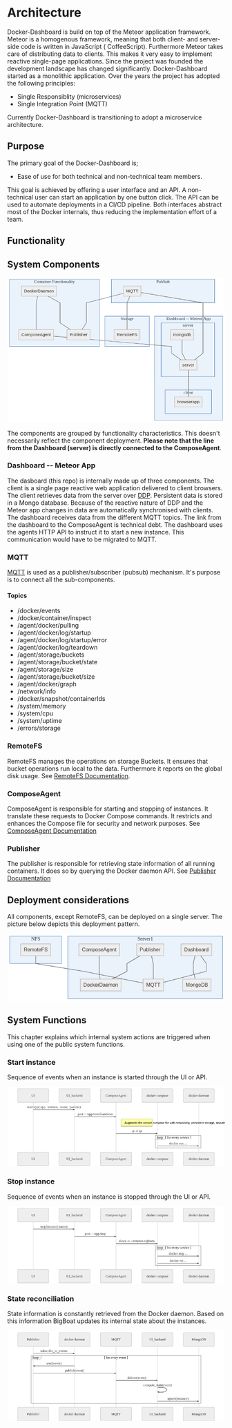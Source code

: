 # Architecture

Docker-Dashboard is build on top of the Meteor application framework. Meteor is a homogenous framework, meaning that both client- and server-side code is written in JavaScript ( CoffeeScript). Furthermore Meteor takes care of distributing data
to clients. This makes it very easy to implement reactive single-page applications. Since the project was founded the development landscape has changed significantly. Docker-Dashboard started as a monolithic application. Over the years the project has adopted the following principles:

- Single Responsiblity (microservices)
- Single Integration Point (MQTT)

Currently Docker-Dashboard is transitioning to adopt a microservice architecture.

## Purpose
The primary goal of the Docker-Dashboard is;

- Ease of use for both technical and non-technical team members.

This goal is achieved by offering a user interface and an API. A non-technical user can start an application by one button click. The API can be used to automate deployments in a CI/CD pipeline.
Both interfaces abstract most of the Docker internals, thus reducing the implementation effort of a team.

## Functionality

## System Components
![system components](./system-components.mmd.png)

The components are grouped by functionality characteristics. This doesn't necessarily reflect the component deployment.
**Please note that the line from the Dashboard (server) is directly connected to the ComposeAgent**.

### Dashboard -- Meteor App
The dasboard (this repo) is internally made up of three components.
The client is a single page reactive web application delivered to client browsers. The client retrieves data from the server over [DDP](https://en.wikipedia.org/wiki/Distributed_Data_Protocol).
Persistent data is stored in a Mongo database. Because of the reactive nature of DDP and the Meteor app changes in data are automatically synchronised with clients.
The dashboard receives data from the different MQTT topics. The link from the dashboard to the ComposeAgent is technical debt. The dashboard uses the agents HTTP API to instruct it to start a new instance. This communication would have to be migrated to MQTT.

### MQTT
[MQTT](https://en.wikipedia.org/wiki/MQTT) is used as a publisher/subscriber (pubsub) mechanism. It's purpose is to connect all the sub-components. 

#### Topics

- /docker/events
- /docker/container/inspect
- /agent/docker/pulling
- /agent/docker/log/startup
- /agent/docker/log/startup/error
- /agent/docker/log/teardown
- /agent/storage/buckets
- /agent/storage/bucket/state
- /agent/storage/size
- /agent/storage/bucket/size
- /agent/docker/graph
- /network/info
- /docker/snapshot/containerIds
- /system/memory
- /system/cpu
- /system/uptime
- /errors/storage

### RemoteFS
RemoteFS manages the operations on storage Buckets. It ensures that bucket operations run local to the data. Furthermore it reports on the global disk usage.
See [RemoteFS Documentation](https://github.com/ICTU/remotefs/tree/master/docs).

### ComposeAgent
ComposeAgent is responsible for starting and stopping of instances. It translate these requests to Docker Compose commands. It restricts and enhances the Compose file for security and network purposes.
See [ComposeAgent Documentation](https://github.com/ICTU/docker-dashboard-agent-compose/blob/master/docs/README.md)

### Publisher
The publisher is responsible for retrieving state information of all running containers. It does so by querying the Docker daemon API.
See [Publisher Documentation](https://github.com/ICTU/publisher/tree/master/docs)

## Deployment considerations
All components, except RemoteFS, can be deployed on a single server. The picture below depicts this deployment pattern.

![deployment](./deployment.mmd.png)


## System Functions
This chapter explains which internal system actions are triggered when using one of the public system functions.

### Start instance
Sequence of events when an instance is started through the UI or API.

![start instance sequence diagram](./start-instance.mmd.png)


### Stop instance
Sequence of events when an instance is stopped through the UI or API.

![stop instance sequence diagram](./stop-instance.mmd.png)

### State reconciliation
State information is constantly retrieved from the Docker daemon. Based on this information BigBoat updates its internal state about the instances.

![state reconciliation sequence diagram](./state-reconciliation.mmd.png)
